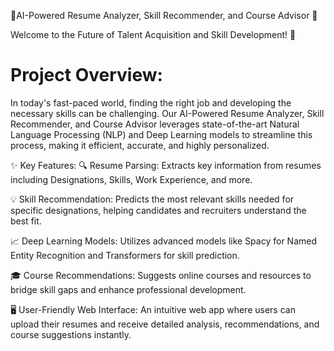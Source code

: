 🚀AI-Powered Resume Analyzer, Skill Recommender, and Course Advisor 🌟

Welcome to the Future of Talent Acquisition and Skill Development! 🎉

# Project Overview:
In today's fast-paced world, finding the right job and developing the necessary skills can be challenging. Our AI-Powered Resume Analyzer, Skill Recommender, and Course Advisor leverages state-of-the-art Natural Language Processing (NLP) and Deep Learning models to streamline this process, making it efficient, accurate, and highly personalized.

✨ Key Features:
🔍 Resume Parsing: Extracts key information from resumes including Designations, Skills, Work Experience, and more.

💡 Skill Recommendation: Predicts the most relevant skills needed for specific designations, helping candidates and recruiters understand the best fit.

📈 Deep Learning Models: Utilizes advanced models like Spacy for Named Entity Recognition and Transformers for skill prediction.

🎓 Course Recommendations: Suggests online courses and resources to bridge skill gaps and enhance professional development.

🖥️ User-Friendly Web Interface: An intuitive web app where users can upload their resumes and receive detailed analysis, recommendations, and course suggestions instantly.
